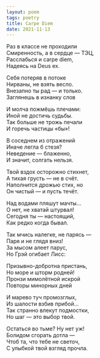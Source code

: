 ```yaml
---
layout: poem
tags: poetry
title: Carpe Diem
date: 2021-11-13
---
```


Раз в классе не проходили<br>
Смиренность, а в сердце — ТЭЦ,<br>
Расслабься и carpe diem,<br>
Надеясь на Deus ex.<br>

Себя потеряв в потоке<br>
Нирваны, не взять весло.<br>
Внезапно ты рад — и только.<br>
Заглянешь в изнанку слов<br>

И молча пожмёшь плечами:<br>
Иной не достичь судьбы.<br>
Так больше не трожь печали<br>
И горечь частицы «бы»!<br>

В соседнем из отражений<br>
Иначе легла б стезя?<br>
Неведение — блаженно,<br>
И значит, солгать нельзя.<br>

Твой вздох осторожно стихнет,<br>
А тихая грусть — не в счёт.<br>
Наполнится дрожью стих, но<br>
Он чистый — и пусть течёт.<br>

Над водами пляшут мачты...<br>
О нет, не хватай штурвал!<br>
Сегодня ты — настоящий,<br>
Как редко когда бывал.<br>

Так мчись налегке, не парясь —<br>
Паря и не глядя вниз!<br>
За мысом алеет парус,<br>
Но Грэй огибает Лисс:<br>

Призывно-добротна пристань,<br>
Но море и шторм родней!<br>
Пронзи мимолётной искрой<br>
Повторы минорных дней<br>

И марево туч промозглых,<br>
Из шалости взбив прибой...<br>
Так странно влекут подмостки,<br>
Но шаг — это выбор твой.<br>

Остаться во тьме? Ну нет уж!<br>
Болидом сгорать дотла —<br>
Чтоб та, что тебе не светоч,<br>
С улыбкой твой взгляд прочла.

